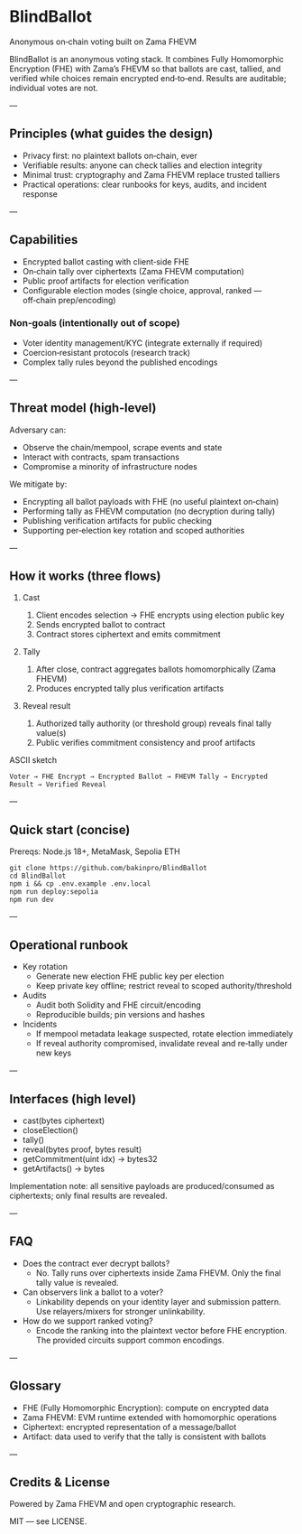 # BlindBallot

Anonymous on‑chain voting built on Zama FHEVM

BlindBallot is an anonymous voting stack. It combines Fully Homomorphic Encryption (FHE) with Zama’s FHEVM so that ballots are cast, tallied, and verified while choices remain encrypted end‑to‑end. Results are auditable; individual votes are not.

—

## Principles (what guides the design)
- Privacy first: no plaintext ballots on‑chain, ever
- Verifiable results: anyone can check tallies and election integrity
- Minimal trust: cryptography and Zama FHEVM replace trusted talliers
- Practical operations: clear runbooks for keys, audits, and incident response

—

## Capabilities
- Encrypted ballot casting with client‑side FHE
- On‑chain tally over ciphertexts (Zama FHEVM computation)
- Public proof artifacts for election verification
- Configurable election modes (single choice, approval, ranked — off‑chain prep/encoding)

### Non‑goals (intentionally out of scope)
- Voter identity management/KYC (integrate externally if required)
- Coercion‑resistant protocols (research track)
- Complex tally rules beyond the published encodings

—

## Threat model (high‑level)
Adversary can:
- Observe the chain/mempool, scrape events and state
- Interact with contracts, spam transactions
- Compromise a minority of infrastructure nodes

We mitigate by:
- Encrypting all ballot payloads with FHE (no useful plaintext on‑chain)
- Performing tally as FHEVM computation (no decryption during tally)
- Publishing verification artifacts for public checking
- Supporting per‑election key rotation and scoped authorities

—

## How it works (three flows)
1) Cast
   1. Client encodes selection → FHE encrypts using election public key
   2. Sends encrypted ballot to contract
   3. Contract stores ciphertext and emits commitment

2) Tally
   1. After close, contract aggregates ballots homomorphically (Zama FHEVM)
   2. Produces encrypted tally plus verification artifacts

3) Reveal result
   1. Authorized tally authority (or threshold group) reveals final tally value(s)
   2. Public verifies commitment consistency and proof artifacts

ASCII sketch
```
Voter → FHE Encrypt → Encrypted Ballot → FHEVM Tally → Encrypted Result → Verified Reveal
```

—

## Quick start (concise)
Prereqs: Node.js 18+, MetaMask, Sepolia ETH

```
git clone https://github.com/bakinpro/BlindBallot
cd BlindBallot
npm i && cp .env.example .env.local
npm run deploy:sepolia
npm run dev
```

—

## Operational runbook
- Key rotation
  - Generate new election FHE public key per election
  - Keep private key offline; restrict reveal to scoped authority/threshold
- Audits
  - Audit both Solidity and FHE circuit/encoding
  - Reproducible builds; pin versions and hashes
- Incidents
  - If mempool metadata leakage suspected, rotate election immediately
  - If reveal authority compromised, invalidate reveal and re‑tally under new keys

—

## Interfaces (high level)
- cast(bytes ciphertext)
- closeElection()
- tally()
- reveal(bytes proof, bytes result)
- getCommitment(uint idx) → bytes32
- getArtifacts() → bytes

Implementation note: all sensitive payloads are produced/consumed as ciphertexts; only final results are revealed.

—

## FAQ
- Does the contract ever decrypt ballots?
  - No. Tally runs over ciphertexts inside Zama FHEVM. Only the final tally value is revealed.
- Can observers link a ballot to a voter?
  - Linkability depends on your identity layer and submission pattern. Use relayers/mixers for stronger unlinkability.
- How do we support ranked voting?
  - Encode the ranking into the plaintext vector before FHE encryption. The provided circuits support common encodings.

—

## Glossary
- FHE (Fully Homomorphic Encryption): compute on encrypted data
- Zama FHEVM: EVM runtime extended with homomorphic operations
- Ciphertext: encrypted representation of a message/ballot
- Artifact: data used to verify that the tally is consistent with ballots

—

## Credits & License
Powered by Zama FHEVM and open cryptographic research.

MIT — see LICENSE.

